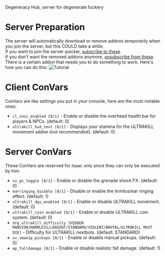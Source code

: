 Degeneracy Hub, server for degenerate fuckery
# Server Preparation
The server will automatically download or remove addons temporarily when you join the server, but this COULD take a while.  
If you want to join the server quicker, [subscribe to these](https://steamcommunity.com/sharedfiles/filedetails/?id=2910477585).  
If you don't want the removed addons anymore, [unsubscribe from these](https://steamcommunity.com/sharedfiles/filedetails/?id=3028154823).  
There is a certain addon that needs you to do something to work. Here's how you can do this:
![Tutorial](https://cdn.discordapp.com/attachments/839254013576740894/1148390228218876006/image.png "Tutorial")
# Client ConVars
ConVars are like settings you put in your console, here are the most notable ones:
- `cl_snoi_enabled [0/1]` - Enable or disable the overhead health bar for players & NPCs. (default: 0)
- `ultrakill_hud_text [0/1]` - Displays your stamina for the ULTRAKILL movement addon (not recommended). (default: 0)
# Server ConVars
These ConVars are reserved for Isaac only since they can only be executed by him:
- `sv_gs_toggle [0/1]` - Enable or disable the grenade shock FX. (default: 0)
- `earringing_disable [0/1]` - Disable or enable the tinnitus/ear ringing effect. (default: 1)
- `ultrakill_dgs_enabled [0/1]` - Enable or disable ULTRAKILL movement. (default: 0)
- `ultrakill_coin_enabled [0/1]` - Enable or disable ULTRAKILL coin system. (default: 0)
- `drg_ultrakill_difficulty [HIDDEN MANSION/HARMLESS/LENIENT/STANDARD/VIOLENT/BRUTAL/ULTRAKILL MUST DIE]` - Difficulty for ULTRAKILL nextbots. (default: STANDARD)
- `sv_vmanip_pickups [0/1]` - Enable or disable manual pickups. (default: 0)
- `mp_falldamage [0/1]` - Enable or disable realistic fall damage. (default: 1)
